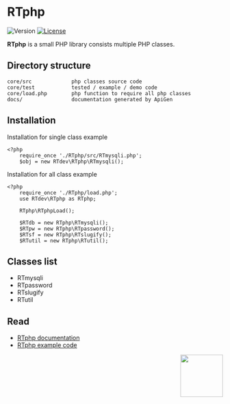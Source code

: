 # RTphp
![Version](https://img.shields.io/badge/version-0.1-blue.svg)
[![License](https://img.shields.io/badge/license-MIT-blue.svg)](https://rogertiongdev.github.io/MIT-License/)

**RTphp** is a small PHP library consists multiple PHP classes.

Directory structure
-

```
core/src             php classes source code
core/test            tested / example / demo code
core/load.php        php function to require all php classes
docs/                documentation generated by ApiGen
```

Installation
-
Installation for single class example

```
<?php
    require_once './RTphp/src/RTmysqli.php';
    $obj = new RTdev\RTphp\RTmysqli();
```

Installation for all class example

```
<?php
    require_once './RTphp/load.php';
    use RTdev\RTphp as RTphp;
    
    RTphp\RTphpLoad();
    
    $RTdb = new RTphp\RTmysqli();
    $RTpw = new RTphp\RTpassword();
    $RTsf = new RTphp\RTslugify();
    $RTutil = new RTphp\RTutil();
```

Classes list
-
- RTmysqli
- RTpassword
- RTslugify
- RTutil

Read
-
- [RTphp documentation](https://rawgit.com/rogertiongdev/RTphp/master/docs/index.html)
- [RTphp example code](https://github.com/rogertiongdev/RTphp/tree/master/core/test)

<a><img src="https://scontent-kul1-1.xx.fbcdn.net/v/t1.0-9/15726590_139774699850047_6018651687098820130_n.jpg?oh=ecbb2a94b3e61e32d7cb99ff61762e3a&oe=58E3F2B2" width="99" align="right"/></a>
